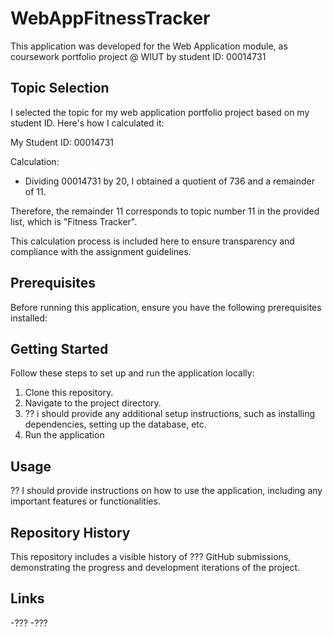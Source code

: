 # WebAppFitnessTracker
This application was developed for the Web Application module, as coursework portfolio project @ WIUT by student ID: 00014731

## Topic Selection
I selected the topic for my web application portfolio project based on my student ID. Here's how I calculated it:

My Student ID: 00014731

Calculation:
- Dividing 00014731 by 20, I obtained a quotient of 736 and a remainder of 11.

Therefore, the remainder 11 corresponds to topic number 11 in the provided list, which is "Fitness Tracker".

This calculation process is included here to ensure transparency and compliance with the assignment guidelines.

## Prerequisites
Before running this application, ensure you have the following prerequisites installed:

## Getting Started

Follow these steps to set up and run the application locally:

1. Clone this repository.
2. Navigate to the project directory.
3. ?? i should provide any additional setup instructions, such as installing dependencies, setting up the database, etc.
4. Run the application

## Usage

?? I should provide instructions on how to use the application, including any important features or functionalities.

## Repository History

This repository includes a visible history of ??? GitHub submissions, demonstrating the progress and development iterations of the project.

## Links
-???
-???  


